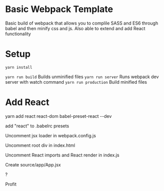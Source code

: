 # Basic Webpack Template
Basic build of webpack that allows you to complile SASS and ES6 through babel and then minify css and js. Also able to extend and add React functionality  

# Setup  
`yarn install`

`yarn run build` Builds unminified files 
`yarn run server` Runs webpack dev server with watch command 
`yarn run production` Build minified files

# Add React
yarn add react react-dom babel-preset-react --dev  

add "react" to .babelrc presets  

Uncomment jsx loader in webpack.config.js  

Uncomment root div in index.html  

Uncomment React imports and React render in index.js  

Create source/app/App.jsx  

?  

Profit  
